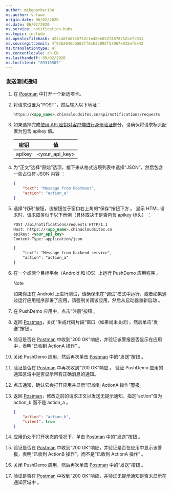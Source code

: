 ```yaml
---
author: mikeparker104
ms.author: v-tawe
origin.date: 06/02/2020
ms.date: 06/02/2020
ms.service: notification-hubs
ms.topic: include
ms.openlocfilehash: 423ca8f4d7c5752c1e48ee022f4878752cefc031
ms.sourcegitcommit: 4f936264ddb502ff61623892f57067e935ef6e42
ms.translationtype: HT
ms.contentlocale: zh-CN
ms.lasthandoff: 09/02/2020
ms.locfileid: "89316507"
---
```

### <a name="send-a-test-notification"></a>发送测试通知

1. 在 [Postman](https://www.postman.com/downloads/) 中打开一个新选项卡。

1. 将请求设置为“POST”，然后输入以下地址：

    ```xml
    https://<app_name>.chinacloudsites.cn/api/notifications/requests
    ```

1. 如果选择完成[使用 API 密钥对客户端进行身份验证](#authenticate-clients-using-an-api-key-optional)部分，请确保将请求标头配置为包含 apikey 值。

   | 密钥                            | 值                          |
   | ------------------------------ | ------------------------------ |
   | apikey                         | <your_api_key>                 |

1. 为“正文”选择“原始”选项，接下来从格式选项列表中选择“JSON”，然后包含一些占位符 JSON 内容   ：

    ```json
    {
        "text": "Message from Postman!",
        "action": "action_a"
    }
    ```

1. 选择“代码”按钮，该按钮位于窗口右上角的“保存”按钮下方 。 显示 HTML 请求时，请求应类似于以下示例（具体取决于是否包含 apikey 标头） ：

    ```html
    POST /api/notifications/requests HTTP/1.1
    Host: https://<app_name>.chinacloudsites.cn
    apikey: <your_api_key>
    Content-Type: application/json

    {
        "text": "Message from backend service",
        "action": "action_a"
    }
    ```

1. 在一个或两个目标平台（Android 和 iOS）上运行 PushDemo 应用程序  。

    > [!NOTE]
    > 如果你正在 Android 上进行测试，请确保未在“调试”模式中运行，或者如果通过运行应用程序部署了应用，请强制关闭该应用，然后从启动器重新启动 。

1. 在 PushDemo 应用中，点击“注册”按钮 。

1. 返回 [Postman](https://www.postman.com/downloads)，关闭“生成代码片段”窗口（如果尚未关闭），然后单击“发送”按钮  。

1. 验证是否在 [Postman](https://www.postman.com/downloads) 中收到“200 OK”响应，并验证该警报是否显示在应用中，表明“已收到 ActionA 操作”  。  

1. 关闭 PushDemo 应用，然后再次单击 [Postman](https://www.postman.com/downloads) 中的“发送”按钮  。

1. 验证是否在 [Postman](https://www.postman.com/downloads) 中再次收到“200 OK”响应 。 验证 PushDemo 应用的通知区域中是否显示带有正确消息的通知。

1. 点击通知，确认它会打开应用并显示“已收到 ActionA 操作”警报。

1. 返回 [Postman](https://www.postman.com/downloads)，修改之前的请求正文以发送无提示通知，指定“action”值为 action_b 而不是 action_a 。

    ```json
    {
        "action": "action_b",
        "silent": true
    }
    ```

1. 应用仍处于打开状态的情况下，单击 [Postman](https://www.postman.com/downloads) 中的“发送”按钮 。

1. 验证是否在 [Postman](https://www.postman.com/downloads) 中收到“200 OK”响应，并验证是否在应用中显示该警报，表明“已收到 ActionB 操作”，而不是“已收到 ActionA 操作”   。

1. 关闭 PushDemo 应用，然后再次单击 [Postman](https://www.postman.com/downloads) 中的“发送”按钮  。

1. 验证是否在 [Postman](https://www.postman.com/downloads) 中收到“200 OK”响应，并验证无提示通知是否未显示在通知区域中 。
